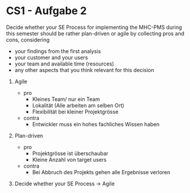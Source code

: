 # CS1 - Aufgabe 2
Decide whether your SE Process for implementing the MHC-PMS during this semester should be rather plan-driven or agile by collecting pros and cons, considering
* your findings from the first analysis
* your customer and your users
* your team and available time (resources)
* any other aspects that you think relevant for this decision

1. Agile
    * pro
		- Kleines Team/ nur ein Team
		- Lokalität (Alle arbeiten am selben Ort)
		- Flexibilität bei kleiner Projektgrösse
    * contra
		- Entwickler muss ein hohes fachliches Wissen haben

2. Plan-driven
    * pro
		- Projektgrösse ist überschaubar
		- Kleine Anzahl von target users
    * contra
		- Bei Abbruch des Projekts gehen alle Ergebnisse verloren


3. Decide whether your SE Process
	-> Agile





